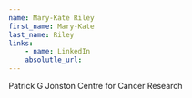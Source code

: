 ```yaml
---
name: Mary-Kate Riley
first_name: Mary-Kate
last_name: Riley
links:
	- name: LinkedIn
	absolutle_url:
---
```

Patrick G Jonston Centre for Cancer Research
